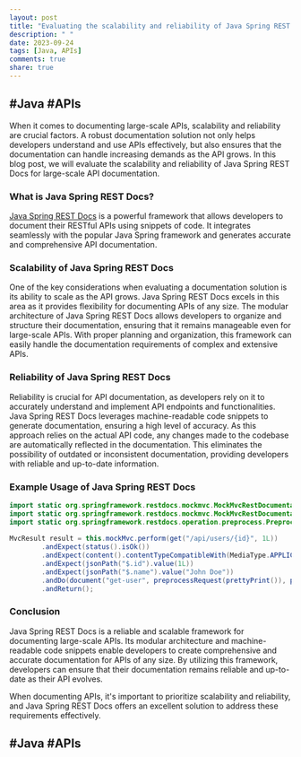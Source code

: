 ```yaml
---
layout: post
title: "Evaluating the scalability and reliability of Java Spring REST Docs for large-scale API documentation"
description: " "
date: 2023-09-24
tags: [Java, APIs]
comments: true
share: true
---
```

## #Java #APIs

When it comes to documenting large-scale APIs, scalability and reliability are crucial factors. A robust documentation solution not only helps developers understand and use APIs effectively, but also ensures that the documentation can handle increasing demands as the API grows. In this blog post, we will evaluate the scalability and reliability of Java Spring REST Docs for large-scale API documentation.

### What is Java Spring REST Docs?
[Java Spring REST Docs](https://spring.io/projects/spring-restdocs) is a powerful framework that allows developers to document their RESTful APIs using snippets of code. It integrates seamlessly with the popular Java Spring framework and generates accurate and comprehensive API documentation.

### Scalability of Java Spring REST Docs
One of the key considerations when evaluating a documentation solution is its ability to scale as the API grows. Java Spring REST Docs excels in this area as it provides flexibility for documenting APIs of any size. The modular architecture of Java Spring REST Docs allows developers to organize and structure their documentation, ensuring that it remains manageable even for large-scale APIs. With proper planning and organization, this framework can easily handle the documentation requirements of complex and extensive APIs.

### Reliability of Java Spring REST Docs
Reliability is crucial for API documentation, as developers rely on it to accurately understand and implement API endpoints and functionalities. Java Spring REST Docs leverages machine-readable code snippets to generate documentation, ensuring a high level of accuracy. As this approach relies on the actual API code, any changes made to the codebase are automatically reflected in the documentation. This eliminates the possibility of outdated or inconsistent documentation, providing developers with reliable and up-to-date information.

### Example Usage of Java Spring REST Docs
```java
import static org.springframework.restdocs.mockmvc.MockMvcRestDocumentation.document;  
import static org.springframework.restdocs.mockmvc.MockMvcRestDocumentation.documentationConfiguration;  
import static org.springframework.restdocs.operation.preprocess.Preprocessors.prettyPrint;  
      
MvcResult result = this.mockMvc.perform(get("/api/users/{id}", 1L))  
        .andExpect(status().isOk())  
        .andExpect(content().contentTypeCompatibleWith(MediaType.APPLICATION_JSON))  
        .andExpect(jsonPath("$.id").value(1L))  
        .andExpect(jsonPath("$.name").value("John Doe"))  
        .andDo(document("get-user", preprocessRequest(prettyPrint()), preprocessResponse(prettyPrint())))  
        .andReturn();
```

### Conclusion
Java Spring REST Docs is a reliable and scalable framework for documenting large-scale APIs. Its modular architecture and machine-readable code snippets enable developers to create comprehensive and accurate documentation for APIs of any size. By utilizing this framework, developers can ensure that their documentation remains reliable and up-to-date as their API evolves.

When documenting APIs, it's important to prioritize scalability and reliability, and Java Spring REST Docs offers an excellent solution to address these requirements effectively.

## #Java #APIs